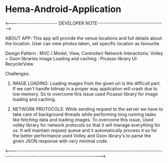 # Hema-Android-Application

<----------------------- DEVELOPER NOTE---------------------------------->

ABOUT APP: This app will provide the venue locations and full details about the location.
User can view photos taken, set specific location as favourite.

 Design Pattern : MVC ( Model, View, Controller)
 Network Interactions: Volley + Gson libraries
 Image Loading and caching : Picasso library
 UI: RecyclerView

 Challenges:

 1. IMAGE LOADING: Loading images from the given url is the difficult part. If we can't handle bitmap in a proper way
 application will crash due to low memory. So to overcome this issue used Picasso library for image loading and caching.

 2. NETWORK PROTOCOLS: While sending request to the server we have to take care of background threads while performing long
   running tasks like fetching data and loading images.
   To overcome this issue, Used volley library for network protocols so that it will manage everything for us.
   It will maintain request queue and it automatically process it so for the better performance used Volley and Gson library's
   to parse the given JSON response with very minimal code.

 <-------------------------------------------------------------------------------------------------------------------------->


